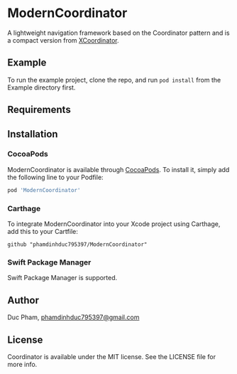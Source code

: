 # ModernCoordinator

A lightweight navigation framework based on the Coordinator pattern and is a compact version from [XCoordinator](https://github.com/quickbirdstudios/XCoordinator).

## Example

To run the example project, clone the repo, and run `pod install` from the Example directory first.

## Requirements

## Installation

### CocoaPods
ModernCoordinator is available through [CocoaPods](https://cocoapods.org). To install
it, simply add the following line to your Podfile:

```ruby
pod 'ModernCoordinator'
```

### Carthage
To integrate ModernCoordinator into your Xcode project using Carthage, add this to your Cartfile:

```
github "phamdinhduc795397/ModernCoordinator"
```

### Swift Package Manager
Swift Package Manager is supported.

## Author

Duc Pham, phamdinhduc795397@gmail.com

## License

Coordinator is available under the MIT license. See the LICENSE file for more info.
